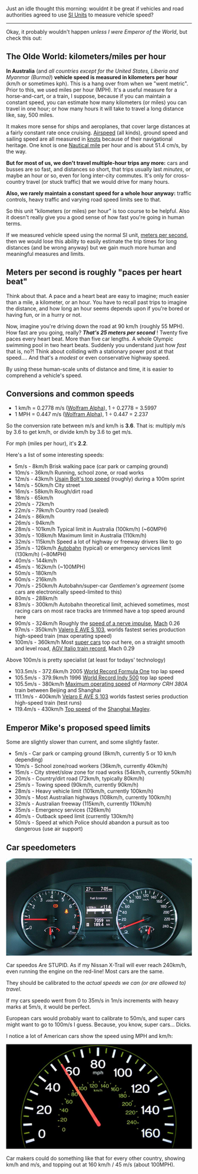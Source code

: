 <!-- 
.. title: Vehicle speed units
.. slug: speeds
.. date: 2017-10-02 07:42:18 UTC+11:00
.. tags: musings, geek, speed, velocity
.. category: 
.. link: 
.. description: how fast are you going now?
.. type: text
-->

Just an idle thought this morning: wouldnt it be great if vehicles and road authorities agreed to use [SI Units](https://en.wikipedia.org/wiki/International_System_of_Units) to measure vehicle speed?

<!-- TEASER_END -->
----

Okay, it probably wouldn't happen *unless I were Emperor of the World*, but check this out:

## The Olde World: kilometers/miles per hour

**In Australia** (and *all countries except for the United States, Liberia and Myanmar (Burma)*) **vehicle speed is measured in kilometers per hour** (km/h or sometimes kph).  This is a hang over from when we "went metric". Prior to this, we used miles per hour (MPH).  It's a useful measure for a horse-and-cart, or a train, I suppose, because if you can maintain a constant speed, you can estimate how many kilometers (or miles) you can travel in one hour; or how many hours it will take to travel a long distance like, say, 500 miles.

It makes more sense for ships and aeroplanes, that cover large distances at a fairly constant rate once cruising. [Airspeed](https://en.wikipedia.org/wiki/Airspeed) (all kinds), ground speed and sailing speed are all measured in [knots](https://en.wikipedia.org/wiki/Knot_(unit)) because of their navigational heritage. One knot is one [Nautical mile](https://en.wikipedia.org/wiki/Nautical_mile) per hour and is about 51.4 cm/s, by the way.

**But for most of us, we don't travel multiple-hour trips any more:** cars and busses are so fast, and distances so short, that trips usually last *minutes*, or maybe an hour or so, even for long inter-city commutes. It's only for cross-country travel (or stuck traffic) that we would drive for many hours.

**Also, we rarely maintain a constant speed for a whole hour anyway:** traffic controls, heavy traffic and varying road speed limits see to that.

So this unit "kilometers (or miles) per hour" is too course to be helpful.  Also it doesn't really give you a good sense of how fast you're going in human terms.

If we measured vehicle speed using the normal SI unit, [meters per second](https://en.wikipedia.org/wiki/Metre_per_second), then we would lose this ability to easily estimate the trip times for long distances (and be wrong anyway) but we gain much more human and meaningful measures and limits.

## Meters per second is roughly "paces per heart beat"

Think about that.  A pace and a heart beat are easy to imagine; much easier than a mile, a kilometer, or an hour. You have to recall past trips to imagine the distance, and how long an hour seems depends upon if you're bored or having fun, or in a hurry or not.

Now, imagine you're driving down the road at 90 km/h (roughly 55 MPH).  How fast are you going, really? ***That's 25 meters per second*** !  Twenty five paces every heart beat.  More than five car lengths.  A whole Olympic swimming pool in two heart beats.  Suddenly you understand just how *fast* that is, no?! Think about colliding with a stationary power post at that speed&hellip;. And that's a *modest* or even conservative highway speed.

By using these human-scale units of distance and time, it is easier to comprehend a vehicle's speed.

## Conversions and common speeds

 * 1 km/h = 0.2778 m/s ([Wolfram Alpha](http://www.wolframalpha.com/input/?i=1+km%2Fh)),  1 &divide; 0.2778 = 3.5997
 * 1 MPH = 0.447 m/s ([Wolfram Alpha](http://www.wolframalpha.com/input/?i=1+mile%2Fhour)),  1 &divide; 0.447 = 2.237

So the conversion rate between m/s and km/h is **3.6**.  That is: multiply m/s by 3.6 to get km/h, or divide km/h by 3.6 to get m/s.

For mph (miles per hour), it's **2.2**.

Here's a list of some interesting speeds:

 * 5m/s   -   8km/h  Brisk walking pace (car park or camping ground)
 * 10m/s  -  36km/h  Running, school zone, or road works
 * 12m/s  -  43km/h  [Usain Bolt's top speed](http://www.planet-science.com/categories/over-11s/human-body/2012/06/how-fast-is-usain-bolt.aspx) (roughly) during a 100m sprint
 * 14m/s  -  50km/h  City street
 * 16m/s  -  58km/h  Rough/dirt road
 * 18m/s  -  65km/h
 * 20m/s  -  72km/h
 * 22m/s  -  79km/h  Country road (sealed)
 * 24m/s  -  86km/h
 * 26m/s  -  94km/h
 * 28m/s  - 101km/h  Typical limit in Australia (100km/h) (~60MPH)
 * 30m/s  - 108km/h  Maximum limit in Australia (110km/h)
 * 32m/s  - 115km/h  Speed a lot of highway or freeway drivers like to go
 * 35m/s  - 126km/h  [Autobahn](https://en.wikipedia.org/wiki/Autobahn) (typical) or emergency services limit (130km/h) (~80MPH)
 * 40m/s  - 144km/h
 * 45m/s  - 162km/h  (~100MPH)
 * 50m/s  - 180km/h
 * 60m/s  - 216km/h
 * 70m/s  - 250km/h  Autobahn/super-car *Gentlemen's agreement* (some cars are electronically speed-limited to this)
 * 80m/s  - 288km/h
 * 83m/s  - 300km/h  Autobahn theoretical limit, achieved sometimes, most racing cars on most race tracks are trimmed have a top speed around here
 * 90m/s  - 324km/h  Roughly the [speed of a nerve impulse](https://en.wikipedia.org/wiki/Nerve_conduction_velocity), [Mach](https://en.wikipedia.org/wiki/Mach_number) 0.26
 * 97m/s  - 350km/h  [Valero E AVE S 103](https://en.wikipedia.org/wiki/AVE_Class_103), worlds fastest series production high-speed train (max operating speed)
 * 100m/s - 360km/h  Most [super cars](https://en.wikipedia.org/wiki/Supercar) top out here, on a straight smooth and level road, [AGV Italio train record](http://www.railway-technology.com/features/feature-the-10-fastest-high-speed-trains-in-europe/), Mach 0.29

Above 100m/s is pretty specialist (at least for todays' technology)

 * 103.5m/s - 372.6km/h  2005 [World Record Formula One](https://en.wikipedia.org/wiki/Formula_One_car#Top_speeds) top lap speed
 * 105.5m/s - 379.9km/h  1996 [World Record Indy 500](https://en.wikipedia.org/wiki/Indianapolis_500_records#Lap_Speed_Records) top lap speed
 * 105.5m/s - 380km/h    [Maximum operating speed](http://www.railway-technology.com/features/feature-the-10-fastest-high-speed-trains-in-europe/) of *Harmony CRH 380A* train between Beijing and Shanghai
 * 111.1m/s - 400km/h    [Velaro E AVE S 103](http://www.railway-technology.com/features/feature-the-10-fastest-high-speed-trains-in-europe/) worlds fastest series production high-speed train (test runs)
 * 119.4m/s - 430km/h    [Top speed](http://www.railway-technology.com/features/feature-the-10-fastest-high-speed-trains-in-europe/) of the [Shanghai Maglev](https://en.wikipedia.org/wiki/Shanghai_Maglev_Train).

## Emperor Mike's proposed speed limits

Some are slightly slower than current, and some slightly faster.

 * 5m/s  - Car park or camping ground (8km/h, currently 5 or 10 km/h depending)
 * 10m/s - School zone/road workers (36km/h, currently 40km/h)
 * 15m/s - City street/slow zone for road works (54km/h, currently 50km/h)
 * 20m/s - Country/dirt road (72km/h, typically 80km/h)
 * 25m/s - Towing speed (90km/h, currently 90km/h)
 * 28m/s - Heavy vehicle limit (101km/h, currently 100km/h)
 * 30m/s - Most Australian highways (108km/h, currently 100km/h)
 * 32m/s - Australian freeway (115km/h, currently 110km/h)
 * 35m/s - Emergency services (126km/h)
 * 40m/s - Outback speed limit (currently 130km/h)
 * 50m/s - Speed at which Police should abandon a pursuit as too dangerous (use air support)

## Car speedometers

![](/pixels/dust/Nissan-X-Trail-dash.jpg)

Car speedos Are STUPID. As if my Nissan X-Trail will ever reach 240km/h, even running the engine on the red-line! Most cars are the same.

They should be calibrated to the *actual speeds we can (or are allowed to) travel*.

If my cars speedo went from 0 to 35m/s in 1m/s increments with heavy marks at 5m/s, it would be perfect.

European cars would probably want to calibrate to 50m/s, and super cars might want to go to 100m/s I guess.  Because, you know, super cars&hellip; Dicks.

I notice a lot of American cars show the speed using MPH and km/h:

![](/pixels/dust/american-speedo.jpg)

Car makers could do something like that for every other country, showing km/h and m/s, and topping out at 160 km/h  /  45 m/s  (about 100MPH).
